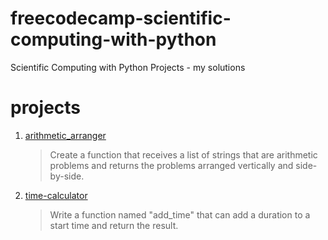 # freecodecamp-scientific-computing-with-python

Scientific Computing with Python Projects - my solutions

# projects

1. [arithmetic_arranger](arithmetic-formatter/arithmetic_arranger.py)

   > Create a function that receives a list of strings that are arithmetic problems and returns the problems arranged
   > vertically and side-by-side.


2. [time-calculator](time-calculator/time_calculator.py)

   > Write a function named "add_time" that can add a duration to a start time and return the result.
